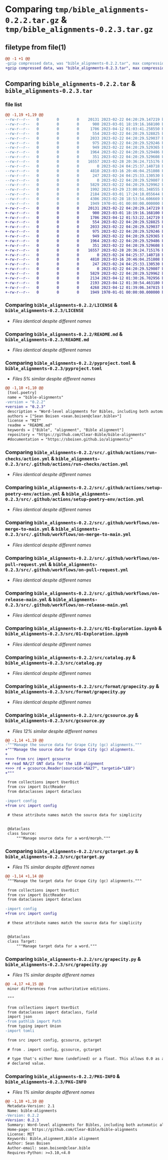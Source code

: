 # Comparing `tmp/bible_alignments-0.2.2.tar.gz` & `tmp/bible_alignments-0.2.3.tar.gz`

## filetype from file(1)

```diff
@@ -1 +1 @@
-gzip compressed data, was "bible_alignments-0.2.2.tar", max compression
+gzip compressed data, was "bible_alignments-0.2.3.tar", max compression
```

## Comparing `bible_alignments-0.2.2.tar` & `bible_alignments-0.2.3.tar`

### file list

```diff
@@ -1,19 +1,19 @@
--rw-r--r--   0        0        0    20131 2023-02-22 04:20:29.147219 bible_alignments-0.2.2/LICENSE
--rw-r--r--   0        0        0      900 2023-03-01 18:19:16.168100 bible_alignments-0.2.2/README.md
--rw-r--r--   0        0        0     1706 2023-04-12 01:03:41.258550 bible_alignments-0.2.2/pyproject.toml
--rw-r--r--   0        0        0      554 2023-02-22 04:20:29.528825 bible_alignments-0.2.2/src/.github/actions/run-checks/action.yml
--rw-r--r--   0        0        0     2033 2023-02-22 04:20:29.529037 bible_alignments-0.2.2/src/.github/actions/setup-poetry-env/action.yml
--rw-r--r--   0        0        0      975 2023-02-22 04:20:29.529246 bible_alignments-0.2.2/src/.github/workflows/on-merge-to-main.yml
--rw-r--r--   0        0        0      949 2023-02-22 04:20:29.529365 bible_alignments-0.2.2/src/.github/workflows/on-pull-request.yml
--rw-r--r--   0        0        0     1964 2023-02-22 04:20:29.529486 bible_alignments-0.2.2/src/.github/workflows/on-release-main.yml
--rw-r--r--   0        0        0      351 2023-02-22 04:20:29.529608 bible_alignments-0.2.2/src/.github/workflows/validate-codecov-config.yml
--rw-r--r--   0        0        0    16557 2023-02-28 20:36:24.715176 bible_alignments-0.2.2/src/01-Exploration.ipynb
--rw-r--r--   0        0        0        0 2023-02-24 04:25:37.140718 bible_alignments-0.2.2/src/__init__.py
--rw-r--r--   0        0        0     4810 2023-03-16 20:46:04.251808 bible_alignments-0.2.2/src/catalog.py
--rw-r--r--   0        0        0      247 2023-02-24 04:25:33.130530 bible_alignments-0.2.2/src/config.py
--rw-r--r--   0        0        0        0 2023-02-22 04:20:29.529807 bible_alignments-0.2.2/src/format/__init__.py
--rw-r--r--   0        0        0     5829 2023-02-22 04:20:29.529962 bible_alignments-0.2.2/src/format/grapecity.py
--rw-r--r--   0        0        0     1992 2023-03-29 23:00:01.348555 bible_alignments-0.2.2/src/gcsource.py
--rw-r--r--   0        0        0     2184 2023-03-01 17:24:10.055644 bible_alignments-0.2.2/src/gctarget.py
--rw-r--r--   0        0        0     4306 2023-02-28 18:53:54.606669 bible_alignments-0.2.2/src/grapecity.py
--rw-r--r--   0        0        0     1949 1970-01-01 00:00:00.000000 bible_alignments-0.2.2/PKG-INFO
+-rw-r--r--   0        0        0    20131 2023-02-22 04:20:29.147219 bible_alignments-0.2.3/LICENSE
+-rw-r--r--   0        0        0      900 2023-03-01 18:19:16.168100 bible_alignments-0.2.3/README.md
+-rw-r--r--   0        0        0     1706 2023-04-12 01:53:22.142719 bible_alignments-0.2.3/pyproject.toml
+-rw-r--r--   0        0        0      554 2023-02-22 04:20:29.528825 bible_alignments-0.2.3/src/.github/actions/run-checks/action.yml
+-rw-r--r--   0        0        0     2033 2023-02-22 04:20:29.529037 bible_alignments-0.2.3/src/.github/actions/setup-poetry-env/action.yml
+-rw-r--r--   0        0        0      975 2023-02-22 04:20:29.529246 bible_alignments-0.2.3/src/.github/workflows/on-merge-to-main.yml
+-rw-r--r--   0        0        0      949 2023-02-22 04:20:29.529365 bible_alignments-0.2.3/src/.github/workflows/on-pull-request.yml
+-rw-r--r--   0        0        0     1964 2023-02-22 04:20:29.529486 bible_alignments-0.2.3/src/.github/workflows/on-release-main.yml
+-rw-r--r--   0        0        0      351 2023-02-22 04:20:29.529608 bible_alignments-0.2.3/src/.github/workflows/validate-codecov-config.yml
+-rw-r--r--   0        0        0    16557 2023-02-28 20:36:24.715176 bible_alignments-0.2.3/src/01-Exploration.ipynb
+-rw-r--r--   0        0        0        0 2023-02-24 04:25:37.140718 bible_alignments-0.2.3/src/__init__.py
+-rw-r--r--   0        0        0     4810 2023-03-16 20:46:04.251808 bible_alignments-0.2.3/src/catalog.py
+-rw-r--r--   0        0        0      247 2023-02-24 04:25:33.130530 bible_alignments-0.2.3/src/config.py
+-rw-r--r--   0        0        0        0 2023-02-22 04:20:29.529807 bible_alignments-0.2.3/src/format/__init__.py
+-rw-r--r--   0        0        0     5829 2023-02-22 04:20:29.529962 bible_alignments-0.2.3/src/format/grapecity.py
+-rw-r--r--   0        0        0     2134 2023-04-12 01:30:26.702956 bible_alignments-0.2.3/src/gcsource.py
+-rw-r--r--   0        0        0     2193 2023-04-12 01:30:54.463180 bible_alignments-0.2.3/src/gctarget.py
+-rw-r--r--   0        0        0     4268 2023-04-12 01:39:06.347815 bible_alignments-0.2.3/src/grapecity.py
+-rw-r--r--   0        0        0     1949 1970-01-01 00:00:00.000000 bible_alignments-0.2.3/PKG-INFO
```

### Comparing `bible_alignments-0.2.2/LICENSE` & `bible_alignments-0.2.3/LICENSE`

 * *Files identical despite different names*

### Comparing `bible_alignments-0.2.2/README.md` & `bible_alignments-0.2.3/README.md`

 * *Files identical despite different names*

### Comparing `bible_alignments-0.2.2/pyproject.toml` & `bible_alignments-0.2.3/pyproject.toml`

 * *Files 5% similar despite different names*

```diff
@@ -1,10 +1,10 @@
 [tool.poetry]
 name = "bible-alignments"
-version = "0.2.2"
+version = "0.2.3"
 description = "Word-level alignments for Bibles, including both automatic alignments and manually corrected alignments."
 authors = ["Sean Boisen <sean.boisen@clear.bible>"]
 license = "MIT"
 readme = "README.md"
 keywords = ["Bible", "alignment", "Bible alignment"]
 repository = "https://github.com/Clear-Bible/bible-alignments"
 #documentation = "https://sboisen.github.io/alignments/"
```

### Comparing `bible_alignments-0.2.2/src/.github/actions/run-checks/action.yml` & `bible_alignments-0.2.3/src/.github/actions/run-checks/action.yml`

 * *Files identical despite different names*

### Comparing `bible_alignments-0.2.2/src/.github/actions/setup-poetry-env/action.yml` & `bible_alignments-0.2.3/src/.github/actions/setup-poetry-env/action.yml`

 * *Files identical despite different names*

### Comparing `bible_alignments-0.2.2/src/.github/workflows/on-merge-to-main.yml` & `bible_alignments-0.2.3/src/.github/workflows/on-merge-to-main.yml`

 * *Files identical despite different names*

### Comparing `bible_alignments-0.2.2/src/.github/workflows/on-pull-request.yml` & `bible_alignments-0.2.3/src/.github/workflows/on-pull-request.yml`

 * *Files identical despite different names*

### Comparing `bible_alignments-0.2.2/src/.github/workflows/on-release-main.yml` & `bible_alignments-0.2.3/src/.github/workflows/on-release-main.yml`

 * *Files identical despite different names*

### Comparing `bible_alignments-0.2.2/src/01-Exploration.ipynb` & `bible_alignments-0.2.3/src/01-Exploration.ipynb`

 * *Files identical despite different names*

### Comparing `bible_alignments-0.2.2/src/catalog.py` & `bible_alignments-0.2.3/src/catalog.py`

 * *Files identical despite different names*

### Comparing `bible_alignments-0.2.2/src/format/grapecity.py` & `bible_alignments-0.2.3/src/format/grapecity.py`

 * *Files identical despite different names*

### Comparing `bible_alignments-0.2.2/src/gcsource.py` & `bible_alignments-0.2.3/src/gcsource.py`

 * *Files 12% similar despite different names*

```diff
@@ -1,14 +1,19 @@
-"""Manage the source data for Grape City (gc) alignments."""
+"""Manage the source data for Grape City (gc) alignments.
+
+>>> from src import gcsource
+# read NA/27 GNT data for the LEB alignment
+>>> rd = gcsource.Reader(sourceid="NA27", targetid="LEB")
+"""
 
 from collections import UserDict
 from csv import DictReader
 from dataclasses import dataclass
 
-import config
+from src import config
 
 # these attribute names match the source data for simplicity
 
 
 @dataclass
 class Source:
     """Manage source data for a word/morph."""
```

### Comparing `bible_alignments-0.2.2/src/gctarget.py` & `bible_alignments-0.2.3/src/gctarget.py`

 * *Files 1% similar despite different names*

```diff
@@ -1,14 +1,14 @@
 """Manage the target data for Grape City (gc) alignments."""
 
 from collections import UserDict
 from csv import DictReader
 from dataclasses import dataclass
 
-import config
+from src import config
 
 # these attribute names match the source data for simplicity
 
 
 @dataclass
 class Target:
     """Manage target data for a word."""
```

### Comparing `bible_alignments-0.2.2/src/grapecity.py` & `bible_alignments-0.2.3/src/grapecity.py`

 * *Files 1% similar despite different names*

```diff
@@ -4,17 +4,15 @@
 minor differences from authoritative editions.
 
 """
 
 from collections import UserDict
 from dataclasses import dataclass, field
 import json
-from pathlib import Path
 from typing import Union
-import tomli
 
 from src import config, gcsource, gctarget
 
 # from . import config, gcsource, gctarget
 
 # type that's either None (undefined) or a float. This allows 0.0 as a
 # declared value.
```

### Comparing `bible_alignments-0.2.2/PKG-INFO` & `bible_alignments-0.2.3/PKG-INFO`

 * *Files 1% similar despite different names*

```diff
@@ -1,10 +1,10 @@
 Metadata-Version: 2.1
 Name: bible-alignments
-Version: 0.2.2
+Version: 0.2.3
 Summary: Word-level alignments for Bibles, including both automatic alignments and manually corrected alignments.
 Home-page: https://github.com/Clear-Bible/bible-alignments
 License: MIT
 Keywords: Bible,alignment,Bible alignment
 Author: Sean Boisen
 Author-email: sean.boisen@clear.bible
 Requires-Python: >=3.10,<4.0
```

